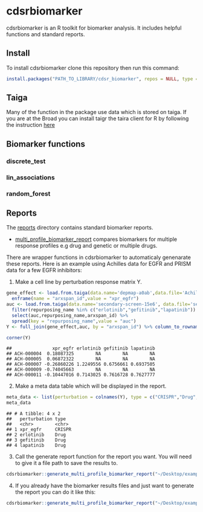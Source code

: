 cdsrbiomarker
================

cdsrbiomarker is an R toolkit for biomarker analysis. It includes
helpful functions and standard reports.

## Install

To install cdsrbiomarker clone this repository then run this
command:

``` r
install.packages("PATH_TO_LIBRARY/cdsr_biomarker", repos = NULL, type = "source")
```

## Taiga

Many of the function in the package use data which is stored on taiga.
If you are at the Broad you can install taigr the taira client for R by
following the instruction
[here](https://github.com/broadinstitute/taigr)

## Biomarker functions

### discrete\_test

### lin\_associations

### random\_forest

## Reports

The
[reports](https://github.com/broadinstitute/cdsr_biomarker/tree/master/reports)
directory contains standard biomarker
    reports.

  - [multi\_profile\_biomarker\_report](https://github.com/broadinstitute/cdsr_biomarker/tree/master/reports/multi_profile_biomarker_report.Rmd)
    compares biomarkers for multiple response profiles e.g drug and
    genetic or multiple drugs.

There are wrapper functions in cdsrbiomarker to automaticaly genenarate
these reports. Here is an example using Achilles data for EGFR and PRISM
data for a few EGFR inhibitors:

1.  Make a cell line by perturbation response matrix
Y.

<!-- end list -->

``` r
gene_effect <- load.from.taiga(data.name='depmap-a0ab',data.file='Achilles_gene_effect')[,"EGFR (1956)"] %>% 
  enframe(name = "arxspan_id",value = "xpr_egfr")
auc <- load.from.taiga(data.name='secondary-screen-15e6', data.file='secondary_merged_drc_parameters') %>% 
  filter(repurposing_name %in% c("erlotinib","gefitinib","lapatinib")) %>% 
  select(auc,repurposing_name,arxspan_id) %>% 
  spread(key = "repurposing_name",value = "auc")
Y <- full_join(gene_effect,auc, by = "arxspan_id") %>% column_to_rownames(var = "arxspan_id") %>% as.matrix()
```

``` r
corner(Y)
```

    ##               xpr_egfr erlotinib gefitinib lapatinib
    ## ACH-000004  0.18087325        NA        NA        NA
    ## ACH-000005  0.06872322        NA        NA        NA
    ## ACH-000007 -0.26860226 1.2249556 0.6756661 0.6937505
    ## ACH-000009 -0.74045663        NA        NA        NA
    ## ACH-000011 -0.10447016 0.7143025 0.7616728 0.7627777

2.  Make a meta data table which will be displayed in the
report.

<!-- end list -->

``` r
meta_data <- list(perturbation = colnames(Y), type = c("CRISPR","Drug","Drug","Drug")) %>% as_tibble()
meta_data
```

    ## # A tibble: 4 x 2
    ##   perturbation type  
    ##   <chr>        <chr> 
    ## 1 xpr_egfr     CRISPR
    ## 2 erlotinib    Drug  
    ## 3 gefitinib    Drug  
    ## 4 lapatinib    Drug

3.  Call the generate report function for the report you want. You will
    need to give it a file path to save the results
to.

<!-- end list -->

``` r
cdsrbiomarker::generate_multi_profile_biomarker_report("~/Desktop/example/","example_title",Y,meta_data)
```

4.  If you already have the biomarker results files and just want to
    generate the report you can do it like
this:

<!-- end list -->

``` r
cdsrbiomarker::generate_multi_profile_biomarker_report("~/Desktop/example","example_title")
```
